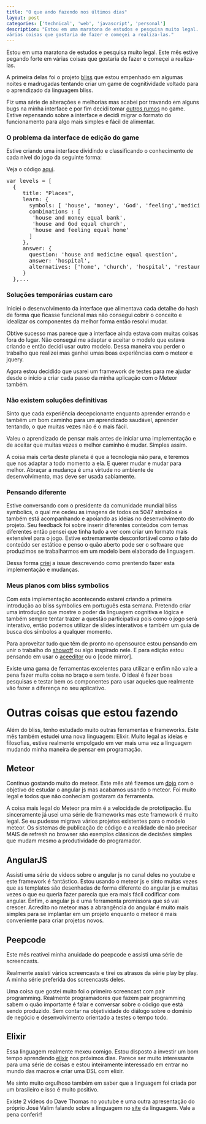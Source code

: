 ```yaml
---
title: "O que ando fazendo nos últimos dias"
layout: post
categories: ['technical', 'web', 'javascript', 'personal']
description: "Estou em uma maratona de estudos e pesquisa muito legal. Este mês estive pegando forte em 
várias coisas que gostaria de fazer e começei a realiza-las."
---
```

Estou em uma maratona de estudos e pesquisa muito legal. Este mês estive pegando forte em 
várias coisas que gostaria de fazer e começei a realiza-las.

A primeira delas foi o projeto [bliss] que estou empenhado em algumas noites e madrugadas
tentando criar um game de cognitividade voltado para o aprendizado da linguagem bliss.

Fiz uma série de alterações e melhorias mas acabei por travando em alguns bugs na minha
interface e por fim decidi tomar [outros rumos][milestone] no game. Estive repensando sobre a interface
e decidi migrar o formato do funcionamento para algo mais simples e fácil de alimentar.

### O problema da interface de edição do game

Estive criando uma interface dividindo e classificando o conhecimento de cada nível do jogo da seguinte forma:

Veja o código [aqui][levels].
<pre class="prettyprint">
var levels = [
  {
     title: "Places",
     learn: {
       symbols: [ 'house', 'money', 'God', 'feeling','medicine'],
       combinations : [
        'house and money equal bank',
        'house and God equal church',
        'house and feeling equal home'
       ]
     },
     answer: {
       question: 'house and medicine equal question',
       answer: 'hospital',
       alternatives: ['home', 'church', 'hospital', 'restaurant']
     }
  },...
</pre>

### Soluções temporárias custam caro

Iniciei o desenvolvimento da interface que alimentava cada detalhe do hash de forma que 
ficasse funcional mas não consegui cobrir o conceito e idealizar os componentes
da melhor forma então resolvi mudar. 

Obtive sucesso mas parece que a interface ainda estava com muitas coisas fora do lugar. Não consegui me 
adaptar e aceitar o modelo que estava criando e então decidi usar outro modelo.
Dessa maneira vou perder o trabalho que realizei mas ganhei umas boas  experiências com 
o meteor e jquery.

Agora estou decidido que usarei um framework de testes para me ajudar desde o
início a  criar cada passo da minha aplicação com o Meteor também.

### Não existem soluções definitivas

Sinto que cada experiência decepcionante enquanto aprender errando e também 
um bom caminho para um aprendizado saudável, aprender tentando, o que 
 muitas vezes não é o mais fácil. 
 
Valeu o aprendizado de pensar mais antes de iniciar uma implementação e de
aceitar que muitas vezes o melhor caminho é mudar. Simples assim.

A coisa mais certa deste planeta é que a tecnologia não para, e teremos que nos
adaptar a todo momento a ela. E querer mudar e mudar para melhor. Abraçar a
mudança é uma virtude no ambiente de desenvolvimento, mas deve ser usada
sabiamente.

### Pensando diferente

Estive conversando com o presidente da comunidade mundial bliss symbolics, o 
qual me cedeu as imagens de todos os 5047 símbolos e também está acompanhando e apoiando
as ideias no desenvolvimento do projeto. Seu feedback foi sobre inserir
diferentes conteúdos com temas diferentes então pensei que tinha tudo a ver com
criar um formato mais extensível para o jogo.
Estive extremamente desconfortável como o fato do conteúdo ser estático e penso 
o quão aberto pode ser o software que produzimos se trabalharmos em um modelo
bem elaborado de linguagem.

Dessa forma [criei][issue9] a issue descrevendo como prentendo fazer esta
implementação e mudanças.

### Meus planos com bliss symbolics

Com esta implementação acontecendo estarei criando a primeira introdução ao
bliss symbolics em português esta semana. Pretendo criar uma introdução que mostre
o poder da linguagem cognitiva e lógica e também sempre tentar trazer a questão
participativa pois como o jogo será interativo, então podemos utilizar
de slides interativos e também um guia de busca dos símbolos a qualquer momento.

Para aproveitar tudo que têm de pronto no opensource estou pensando em unir o 
trabalho do [showoff] ou algo inspirado nele. E para edição estou pensando em
usar o [aceeditor] ou o [code mirror].

Existe uma gama de ferramentas excelentes para utilizar e enfim não vale a pena
fazer muita coisa no braço e sem teste. O ideal é fazer boas pesquisas e testar
bem os componentes para usar aqueles que realmente vão fazer a diferença no seu
aplicativo.

# Outras coisas que estou fazendo

Além do bliss, tenho estudado muito outras ferramentas e frameworks. Este mês
também estudei uma nova linguagem: Elixir. Muito legal as ideias e filosofias,
estive realmente empolgado em ver mais uma vez a linguagem mudando minha maneira
de pensar em programação.

## Meteor

Continuo gostando muito do meteor. Este mês até fizemos um [dojo] com o objetivo
de estudar o angular js mas acabamos usando o meteor. Foi muito legal e todos
que não conheciam gostaram da ferramenta.

A coisa mais legal do Meteor pra mim é a velocidade de prototipação. Eu
sinceramente já usei uma série de frameworks mas este framework é muito legal.
Se eu pudesse migrava vários projetos existentes para o modelo meteor. Os
sistemas de publicação de código e a realidade de não precisar MAIS de refresh no browser são
exemplos clássicos de decisões simples que mudam mesmo a produtividade do
programador.

## AngularJS 

Assisti uma série de vídeos sobre o angular js no canal deles no youtube e este
framework é fantástico. Estou usando o meteor js e sinto muitas vezes que as
templates são desenhadas de forma diferente do angular js e muitas vezes o que
eu queria fazer parecia que era mais fácil codificar com angular. Enfim, o
angular js é uma ferramenta promissora que só vai crescer. Acredito no meteor
mas a abrangência do angular é muito mais simples para se implantar em um
projeto enquanto o meteor é mais conveniente para criar projetos novos.

## Peepcode

Este mês reativei minha anuidade do peepcode e assisti uma série de screencasts.

Realmente assistí vários screencasts e tirei os atrasos da série play by play. A
minha série preferida dos screencasts deles.

Uma coisa que gostei muito foi o primeiro screencast com pair programming.
Realmente programadores que fazem pair programming sabem o quão importante é
falar e conversar sobre o código que está sendo produzido.
Sem contar na objetividade do diálogo sobre o domínio de negócio e
desenvolvimento orientado a testes o tempo todo.

## Elixir

Essa linguagem realmente mexeu comigo. Estou disposto a investir um bom tempo
aprendendo [elixir] nos próximos dias. Parece ser muito interessante para uma
série de coisas e estou inteiramente interessado em entrar no mundo das macros e
criar uma DSL com elixir.

Me sinto muito orgulhoso também em saber que a linguagem foi criada por um
brasileiro e isso é muito positivo.

Existe 2 vídeos do Dave Thomas no youtube e uma outra apresentação do próprio
José Valim falando sobre a linguagem no [site][elixir] da linguagem. Vale a pena conferir!


[levels]: https://github.com/jonatas/trybliss/blob/master/server/levels.js
[bliss]: http://github.com/jonatas/trybliss
[issue9]:https://github.com/jonatas/trybliss/issues/9
[milestone]: https://github.com/jonatas/trybliss/issues?milestone=1&state=open
[showoff]: https://github.com/schacon/showoff
[aceeditor]: http://ace.ajax.org
[code_mirror]: http://codemirror.net/
[dojo]: https://github.com/jonatas/dojo-meteor
[elixir]: http://elixir-lang.org
